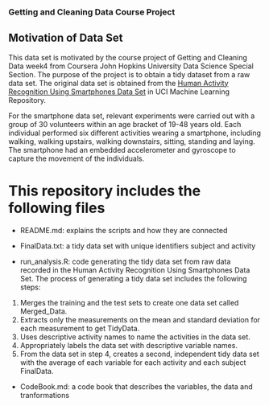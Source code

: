 ### Getting and Cleaning Data Course Project
## Motivation of Data Set

This data set is motivated by the course project of Getting and Cleaning Data  week4 from Coursera John Hopkins University Data Science Special Section. 
The purpose of the project is to obtain a tidy dataset from a raw data set. The original data set is obtained from the [Human Activity Recognition Using Smartphones Data Set](https://d396qusza40orc.cloudfront.net/getdata%2Fprojectfiles%2FUCI%20HAR%20Dataset.zip) in UCI Machine Learning Repository.


For the smartphone data set, relevant experiments were carried out with a group of 30 volunteers within an age bracket of 19-48 years old. 
Each individual performed six different activities wearing a smartphone, including walking, walking upstairs, walking downstairs, sitting, standing and laying. The smartphone had an embedded accelerometer and gyroscope to capture the movement of the individuals.

# This repository includes the following files

* README.md: explains the scripts and how they are connected

* FinalData.txt: a tidy data set with unique identifiers subject and activity

* run_analysis.R: code generating the tidy data set from raw data recorded in the Human Activity Recognition Using Smartphones Data Set. The process of generating a  tidy data set includes the following steps:
1. Merges the training and the test sets to create one data set called Merged_Data.
2. Extracts only the measurements on the mean and standard deviation for each measurement to get TidyData.
3. Uses descriptive activity names to name the activities in the data set.
4. Appropriately labels the data set with descriptive variable names.
5. From the data set in step 4, creates a second, independent tidy data set with the average of each variable for each activity and each subject FinalData.

* CodeBook.md: a code book that describes the variables, the data and tranformations

